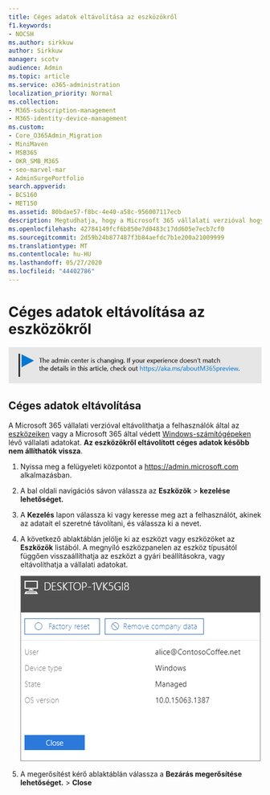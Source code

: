 ```yaml
---
title: Céges adatok eltávolítása az eszközökről
f1.keywords:
- NOCSH
ms.author: sirkkuw
author: Sirkkuw
manager: scotv
audience: Admin
ms.topic: article
ms.service: o365-administration
localization_priority: Normal
ms.collection:
- M365-subscription-management
- M365-identity-device-management
ms.custom:
- Core_O365Admin_Migration
- MiniMaven
- MSB365
- OKR_SMB_M365
- seo-marvel-mar
- AdminSurgePortfolio
search.appverid:
- BCS160
- MET150
ms.assetid: 80bdae57-f8bc-4e40-a58c-956007117ecb
description: Megtudhatja, hogy a Microsoft 365 vállalati verzióval hogyan távolíthatja el a felhasználók által az eszközeiken vagy Windows rendszerű számítógépeken lévő vállalati adatokat.
ms.openlocfilehash: 42784149fcf6b850e7d0483c17dd605e7ecb7cf0
ms.sourcegitcommit: 2d59b24b877487f3b84aefdc7b1e200a21009999
ms.translationtype: MT
ms.contentlocale: hu-HU
ms.lasthandoff: 05/27/2020
ms.locfileid: "44402786"
---
```

# <a name="remove-company-data-from-devices"></a>Céges adatok eltávolítása az eszközökről

[![A megjelenő címke figyelmeztet a felügyeleti központ változásaira, további részleteket itt talál: aka.ms/aboutM365preview.](../media/m365admincenterchanging.png)](https://docs.microsoft.com/office365/admin/microsoft-365-admin-center-preview)

## <a name="remove-company-data"></a>Céges adatok eltávolítása

A Microsoft 365 vállalati verzióval eltávolíthatja a felhasználók által az [eszközeiken](app-protection-settings-for-android-and-ios.md) vagy a Microsoft 365 által védett [Windows-számítógépeken](protection-settings-for-windows-10-devices.md) lévő vállalati adatokat. **Az eszközökről eltávolított céges adatok később nem állíthatók vissza**. 
  
1. Nyissa meg a felügyeleti központot a <a href="https://go.microsoft.com/fwlink/p/?linkid=837890" target="_blank">https://admin.microsoft.com</a> alkalmazásban.
    
2. A bal oldali navigációs sávon válassza az **Eszközök** \> **kezelése lehetőséget.**  
  
3. A **Kezelés** lapon válassza ki vagy keresse meg azt a felhasználót, akinek az adatait el szeretné távolítani, és válassza ki a nevet. 
    
4. A következő ablaktáblán jelölje ki az eszközt vagy eszközöket az **Eszközök** listából. A megnyíló eszközpanelen az eszköz típusától függően visszaállíthatja az eszközt a gyári beállításokra, vagy eltávolíthatja a vállalati adatokat. 
    
    ![A Vállalati adatok eltávolítása ablaktáblán jelölje ki azt az eszközt, amelyről el szeretné távolítani az adatokat.](../media/resetorremove.png)
  
5. A megerősítést kérő ablaktáblán válassza a **Bezárás megerősítése lehetőséget.** \> **Close**
    


